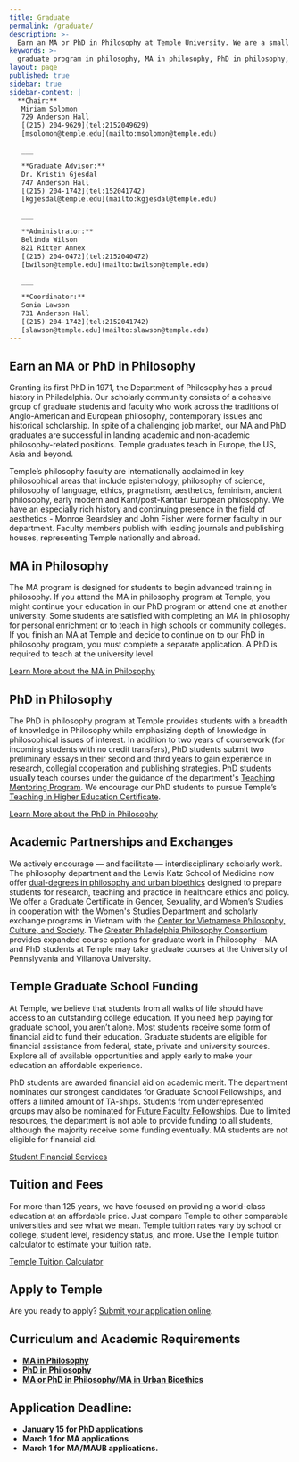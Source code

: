 ```yaml
---
title: Graduate
permalink: /graduate/
description: >-
  Earn an MA or PhD in Philosophy at Temple University. We are a small and vibrant community of graduate students and philosophy faculty in Philadelphia.
keywords: >-
  graduate program in philosophy, MA in philosophy, PhD in philosophy, philosophy fellowships
layout: page
published: true
sidebar: true
sidebar-content: |
  **Chair:**  
   Miriam Solomon  
   729 Anderson Hall  
   [(215) 204-9629](tel:2152049629)  
   [msolomon@temple.edu](mailto:msolomon@temple.edu)  

   ___

   **Graduate Advisor:**  
   Dr. Kristin Gjesdal  
   747 Anderson Hall  
   [(215) 204-1742](tel:152041742)  
   [kgjesdal@temple.edu](mailto:kgjesdal@temple.edu)  

   ___

   **Administrator:**  
   Belinda Wilson  
   821 Ritter Annex   
   [(215) 204-0472](tel:2152040472)  
   [bwilson@temple.edu](mailto:bwilson@temple.edu)  

   ___

   **Coordinator:**  
   Sonia Lawson  
   731 Anderson Hall    
   [(215) 204-1742](tel:2152041742)   
   [slawson@temple.edu](mailto:slawson@temple.edu)
---
```

## Earn an MA or PhD in Philosophy
Granting its first PhD in 1971, the Department of Philosophy has a proud history in Philadelphia. Our scholarly community consists of a cohesive group of graduate students and faculty who work across the traditions of Anglo-American and European philosophy, contemporary issues and historical scholarship. In spite of a challenging job market, our MA and PhD graduates are successful in landing academic and non-academic philosophy-related positions. Temple graduates teach in Europe, the US, Asia and beyond.

Temple’s philosophy faculty are internationally acclaimed in key philosophical areas that include epistemology, philosophy of science, philosophy of language, ethics, pragmatism, aesthetics, feminism, ancient philosophy, early modern and Kant/post-Kantian European philosophy. We have an especially rich history and continuing presence in the field of aesthetics - Monroe Beardsley and John Fisher were former faculty in our department. Faculty members publish with leading journals and publishing houses, representing Temple nationally and abroad.

## MA in Philosophy
The MA program is designed for students to begin advanced training in philosophy. If you attend the MA in philosophy program at Temple, you might continue your education in our PhD program or attend one at another university. Some students are satisfied with completing an MA in philosophy for personal enrichment or to teach in high schools or community colleges. If you finish an MA at Temple and decide to continue on to our PhD in philosophy program, you must complete a separate application. A PhD is required to teach at the university level.

[Learn More about the MA in Philosophy](http://bulletin.temple.edu/graduate/scd/cla/philosophy-ma/)

## PhD in Philosophy
The PhD in philosophy program at Temple provides students with a breadth of knowledge in Philosophy while emphasizing depth of knowledge in philosophical issues of interest. In addition to two years of coursework (for incoming students with no credit transfers), PhD students submit two preliminary essays in their second and third years to gain experience in research, collegial cooperation and publishing strategies. PhD students usually teach courses under the guidance of the department's [Teaching Mentoring Program](https://teaching.temple.edu/). We encourage our PhD students to pursue Temple’s [Teaching in Higher Education Certificate](https://teaching.temple.edu/teaching-higher-education-certificate-teachers-and-professionals).

[Learn More about the PhD in Philosophy](http://bulletin.temple.edu/graduate/scd/cla/philosophy-phd/)

## Academic Partnerships and Exchanges
We actively encourage — and facilitate — interdisciplinary scholarly work. The philosophy department and the Lewis Katz School of Medicine now offer [dual-degrees in philosophy and urban bioethics](http://bulletin.temple.edu/graduate/scd/medicine/urban-bioethics-ma/) designed to prepare students for research, teaching and practice in healthcare ethics and policy. We offer a Graduate Certificate in Gender, Sexuality, and Women’s Studies in cooperation with the Women's Studies Department and scholarly exchange programs in Vietnam with the [Center for Vietnamese Philosophy, Culture, and Society](http://www.cla.temple.edu/vietnamese_center/welcome.htm). The [Greater Philadelphia Philosophy Consortium](http://www.thegppc.org/) provides expanded course options for graduate work in Philosophy - MA and PhD students at Temple may take graduate courses at the University of Pennslyvania and Villanova University.

## Temple Graduate School Funding
At Temple, we believe that students from all walks of life should have access to an outstanding college education. If you need help paying for graduate school, you aren’t alone. Most students receive some form of financial aid to fund their education. Graduate students are eligible for financial assistance from federal, state, private and university sources. Explore all of available opportunities and apply early to make your education an affordable experience.

PhD students are awarded financial aid on academic merit. The department nominates our strongest candidates for Graduate School Fellowships, and offers a limited amount of TA-ships. Students from underrepresented groups may also be nominated for [Future Faculty Fellowships](http://www.temple.edu/grad/finances/fff_program.htm). Due to limited resources, the department is not able to provide funding to all students, although the majority receive some funding eventually. MA students are not eligible for financial aid.

[Student Financial Services](https://sfs.temple.edu/financial-aid-types)

## Tuition and Fees
For more than 125 years, we have focused on providing a world-class education at an affordable price. Just compare Temple to other comparable universities and see what we mean. Temple tuition rates vary by school or college, student level, residency status, and more. Use the Temple tuition calculator to estimate your tuition rate.

[Temple Tuition Calculator](https://bursar.temple.edu/tuition-and-fees/tuition-rates)

## Apply to Temple
Are you ready to apply? [Submit your application online](https://prd-wlssb.temple.edu/prod8/bwskalog.P_DispLoginNon).

## Curriculum and Academic Requirements
- **[MA in Philosophy](http://bulletin.temple.edu/graduate/scd/cla/philosophy-ma/)**
- **[PhD in Philosophy](http://bulletin.temple.edu/graduate/scd/cla/philosophy-phd/)**
- **[MA or PhD in Philosophy/MA in Urban Bioethics](http://bulletin.temple.edu/graduate/scd/medicine/urban-bioethics-ma/)**

## Application Deadline:
- **January 15 for PhD applications**
- **March 1 for MA applications**
- **March 1 for MA/MAUB applications.**
